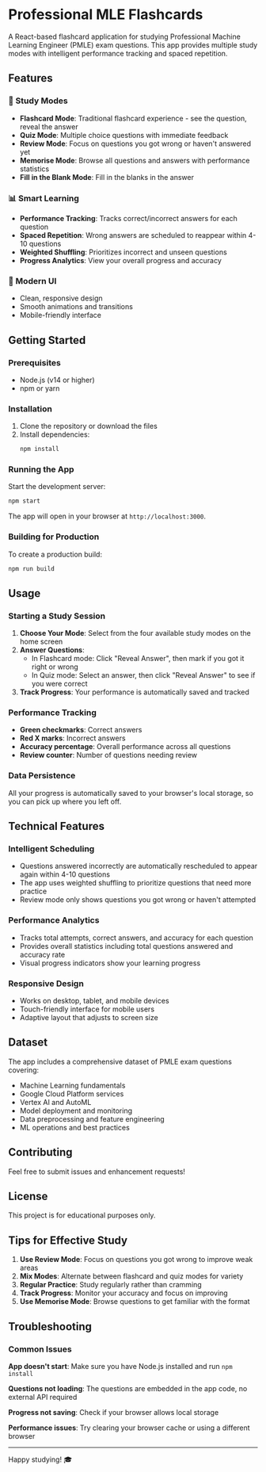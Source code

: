 # Professional MLE Flashcards

A React-based flashcard application for studying Professional Machine Learning Engineer (PMLE) exam questions. This app provides multiple study modes with intelligent performance tracking and spaced repetition.

## Features

### 🎯 Study Modes
- **Flashcard Mode**: Traditional flashcard experience - see the question, reveal the answer
- **Quiz Mode**: Multiple choice questions with immediate feedback
- **Review Mode**: Focus on questions you got wrong or haven't answered yet
- **Memorise Mode**: Browse all questions and answers with performance statistics
- **Fill in the Blank Mode**: Fill in the blanks in the answer

### 📊 Smart Learning
- **Performance Tracking**: Tracks correct/incorrect answers for each question
- **Spaced Repetition**: Wrong answers are scheduled to reappear within 4-10 questions
- **Weighted Shuffling**: Prioritizes incorrect and unseen questions
- **Progress Analytics**: View your overall progress and accuracy

### 🎨 Modern UI
- Clean, responsive design
- Smooth animations and transitions
- Mobile-friendly interface

## Getting Started

### Prerequisites
- Node.js (v14 or higher)
- npm or yarn

### Installation

1. Clone the repository or download the files
2. Install dependencies:
   ```bash
   npm install
   ```

### Running the App

Start the development server:
```bash
npm start
```

The app will open in your browser at `http://localhost:3000`.

### Building for Production

To create a production build:
```bash
npm run build
```

## Usage

### Starting a Study Session

1. **Choose Your Mode**: Select from the four available study modes on the home screen
2. **Answer Questions**: 
   - In Flashcard mode: Click "Reveal Answer", then mark if you got it right or wrong
   - In Quiz mode: Select an answer, then click "Reveal Answer" to see if you were correct
3. **Track Progress**: Your performance is automatically saved and tracked

### Performance Tracking

- **Green checkmarks**: Correct answers
- **Red X marks**: Incorrect answers
- **Accuracy percentage**: Overall performance across all questions
- **Review counter**: Number of questions needing review

### Data Persistence

All your progress is automatically saved to your browser's local storage, so you can pick up where you left off.

## Technical Features

### Intelligent Scheduling
- Questions answered incorrectly are automatically rescheduled to appear again within 4-10 questions
- The app uses weighted shuffling to prioritize questions that need more practice
- Review mode only shows questions you got wrong or haven't attempted

### Performance Analytics
- Tracks total attempts, correct answers, and accuracy for each question
- Provides overall statistics including total questions answered and accuracy rate
- Visual progress indicators show your learning progress

### Responsive Design
- Works on desktop, tablet, and mobile devices
- Touch-friendly interface for mobile users
- Adaptive layout that adjusts to screen size

## Dataset

The app includes a comprehensive dataset of PMLE exam questions covering:
- Machine Learning fundamentals
- Google Cloud Platform services
- Vertex AI and AutoML
- Model deployment and monitoring
- Data preprocessing and feature engineering
- ML operations and best practices

## Contributing

Feel free to submit issues and enhancement requests!

## License

This project is for educational purposes only.

## Tips for Effective Study

1. **Use Review Mode**: Focus on questions you got wrong to improve weak areas
2. **Mix Modes**: Alternate between flashcard and quiz modes for variety
3. **Regular Practice**: Study regularly rather than cramming
4. **Track Progress**: Monitor your accuracy and focus on improving
5. **Use Memorise Mode**: Browse questions to get familiar with the format

## Troubleshooting

### Common Issues

**App doesn't start**: Make sure you have Node.js installed and run `npm install`

**Questions not loading**: The questions are embedded in the app code, no external API required

**Progress not saving**: Check if your browser allows local storage

**Performance issues**: Try clearing your browser cache or using a different browser

---

Happy studying! 🎓 
